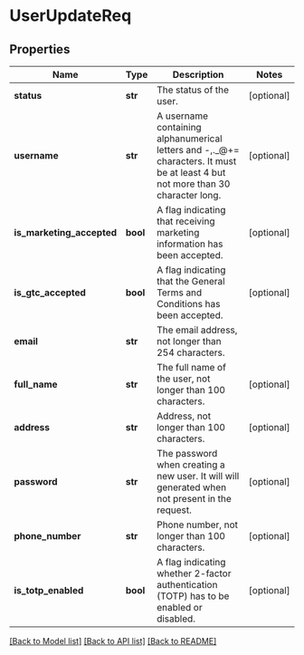 # UserUpdateReq

## Properties
Name | Type | Description | Notes
------------ | ------------- | ------------- | -------------
**status** | **str** | The status of the user. | [optional] 
**username** | **str** | A username containing alphanumerical letters and -,._@+&#x3D; characters. It must be at least 4 but not more than 30 character long. | [optional] 
**is_marketing_accepted** | **bool** | A flag indicating that receiving marketing information has been accepted. | [optional] 
**is_gtc_accepted** | **bool** | A flag indicating that the General Terms and Conditions has been accepted. | [optional] 
**email** | **str** | The email address, not longer than 254 characters. | 
**full_name** | **str** | The full name of the user, not longer than 100 characters. | [optional] 
**address** | **str** | Address, not longer than 100 characters. | [optional] 
**password** | **str** | The password when creating a new user. It will will generated when not present in the request. | [optional] 
**phone_number** | **str** | Phone number, not longer than 100 characters. | [optional] 
**is_totp_enabled** | **bool** | A flag indicating whether 2-factor authentication (TOTP) has to be enabled or disabled. | [optional] 

[[Back to Model list]](../README.md#documentation-for-models) [[Back to API list]](../README.md#documentation-for-api-endpoints) [[Back to README]](../README.md)


